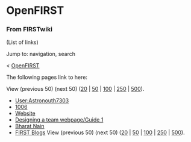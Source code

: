 # OpenFIRST

### From FIRSTwiki

(List of links)

Jump to: navigation, search

&lt; [OpenFIRST](/index.php?title=OpenFIRST&redirect=no "OpenFIRST" )  

The following pages link to here:

View (previous 50) (next 50)
([20](/index.php?title=Special:Whatlinkshere/OpenFIRST&limit=20&from=0
"Special:Whatlinkshere/OpenFIRST" ) |
[50](/index.php?title=Special:Whatlinkshere/OpenFIRST&limit=50&from=0
"Special:Whatlinkshere/OpenFIRST" ) |
[100](/index.php?title=Special:Whatlinkshere/OpenFIRST&limit=100&from=0
"Special:Whatlinkshere/OpenFIRST" ) |
[250](/index.php?title=Special:Whatlinkshere/OpenFIRST&limit=250&from=0
"Special:Whatlinkshere/OpenFIRST" ) |
[500](/index.php?title=Special:Whatlinkshere/OpenFIRST&limit=500&from=0
"Special:Whatlinkshere/OpenFIRST" )).

  * [User:Astronouth7303](/index.php/User:Astronouth7303 "User:Astronouth7303" )
  * [1006](/index.php/1006 "1006" )
  * [Website](/index.php/Website "Website" )
  * [Designing a team webpage/Guide 1](/index.php/Designing_a_team_webpage/Guide_1 "Designing a team webpage/Guide 1" )
  * [Bharat Nain](/index.php/Bharat_Nain "Bharat Nain" )
  * [FIRST Blogs](/index.php/FIRST_Blogs "FIRST Blogs" )
View (previous 50) (next 50)
([20](/index.php?title=Special:Whatlinkshere/OpenFIRST&limit=20&from=0
"Special:Whatlinkshere/OpenFIRST" ) |
[50](/index.php?title=Special:Whatlinkshere/OpenFIRST&limit=50&from=0
"Special:Whatlinkshere/OpenFIRST" ) |
[100](/index.php?title=Special:Whatlinkshere/OpenFIRST&limit=100&from=0
"Special:Whatlinkshere/OpenFIRST" ) |
[250](/index.php?title=Special:Whatlinkshere/OpenFIRST&limit=250&from=0
"Special:Whatlinkshere/OpenFIRST" ) |
[500](/index.php?title=Special:Whatlinkshere/OpenFIRST&limit=500&from=0
"Special:Whatlinkshere/OpenFIRST" )).


